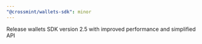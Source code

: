 ```yaml
---
"@crossmint/wallets-sdk": minor
---
```


Release wallets SDK version 2.5 with improved performance and simplified API

